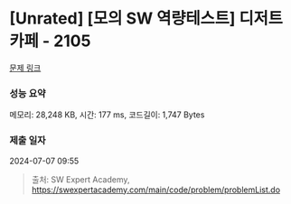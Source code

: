 # [Unrated] [모의 SW 역량테스트] 디저트 카페 - 2105 

[문제 링크](https://swexpertacademy.com/main/code/problem/problemDetail.do?contestProbId=AV5VwAr6APYDFAWu) 

### 성능 요약

메모리: 28,248 KB, 시간: 177 ms, 코드길이: 1,747 Bytes

### 제출 일자

2024-07-07 09:55



> 출처: SW Expert Academy, https://swexpertacademy.com/main/code/problem/problemList.do